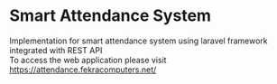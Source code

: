 # Smart Attendance System
Implementation for smart attendance system using laravel framework integrated with REST API\
To access the web application please visit https://attendance.fekracomputers.net/

